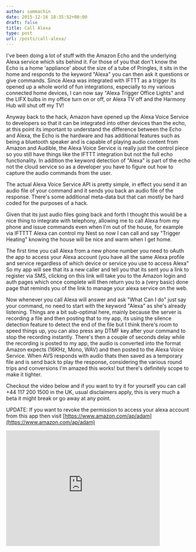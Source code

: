 ```yaml
---
author: sammachin
date: 2015-12-16 18:35:52+00:00
draft: false
title: Call Alexa
type: post
url: /posts/call-alexa/
---
```


I've been doing a lot of stuff with the Amazon Echo and the underlying Alexa service which sits behind it. For those of you that don't know the Echo is a home 'appliance' about the size of a tube of Pringles, it sits in the home and responds to the keyword "Alexa" you can then ask it questions or give commands. Since Alexa was integrated with IFTTT as a trigger its opened up a whole world of fun integrations, especially to my various connected home devices, I can now say "Alexa Trigger Office Lights" and the LIFX bulbs in my office turn on or off, or Alexa TV off and the Harmony Hub will shut off my TV!

Anyway back to the hack, Amazon have opened up the Alexa Voice Service to developers so that it can be integrated into other devices than the echo, at this point its important to understand the difference between the Echo and Alexa, the Echo is the hardware and has additional features such as being a bluetooth speaker and is capable of playing audio content from Amazon and Audible, the Alexa Voice Service is really just the control piece so you still have things like the IFTTT integration but not the full echo functionality.
In addition the keyword detection of "Alexa" is part of the echo not the cloud service so as a developer you have to figure out how to capture the audio commands from the user.

The actual Alexa Voice Service API is pretty simple, in effect you send it an audio file of your command and it sends you back an audio file of the response. There's some additional meta-data but that can mostly be hard coded for the purposes of a hack.

Given that its just audio files going back and forth I thought this would be a nice thing to integrate with telephony, allowing me to call Alexa from my phone and issue commands even when I'm out of the house, for example via IFTTTT Alexa can control my Nest so now I can call and say "Trigger Heating" knowing the house will be nice and warm when I get home.

The first time you call Alexa from a new phone number you need to oAuth the app to access your Alexa account (you have all the same Alexa profile and service regardless of which device or service you use to access Alexa" So my app will see that its a new caller and tell you that its sent you a link to register via SMS, clicking on this link will take you to the Amazon login and auth pages which once complete will then return you to a (very basic) done page that reminds you of the link to manage your alexa service on the web.

Now whenever you call Alexa will answer and ask "What Can I do" just say your command, no need to start with the keyword "Alexa" as she's already listening. Things are a bit sub-optimal here, mainly because the server is recording a file and then posting that to my app, its using the silence detection feature to detect the end of the file but I think there's room to speed things up, you can also press any DTMF key after your command to stop the recording instantly. There's then a couple of seconds delay while the recording is posted to my app, the audio is converted into the format Amazon expects (16KHz, Mono, WAV) and then posted to the Alexa Voice Service. When AVS responds with audio thats then saved as a temporary file and is send back to play the response, considering the various round trips and conversions I'm amazed this works! but there's definitely scope to make it tighter.

Checkout the video below and if you want to try it for yourself you can call +44 117 200 1500 in the UK, usual disclaimers apply, this is very much a beta it might break or go away at any point.

UPDATE: If you want to revoke the permission to access your alexa account from this app then visit [https://www.amazon.com/ap/adam](https://www.amazon.com/ap/adam)

<iframe src="https://www.youtube.com/embed/XnNztJJbmUs" allowfullscreen="allowfullscreen" height="315" frameborder="0" width="420"></iframe>
